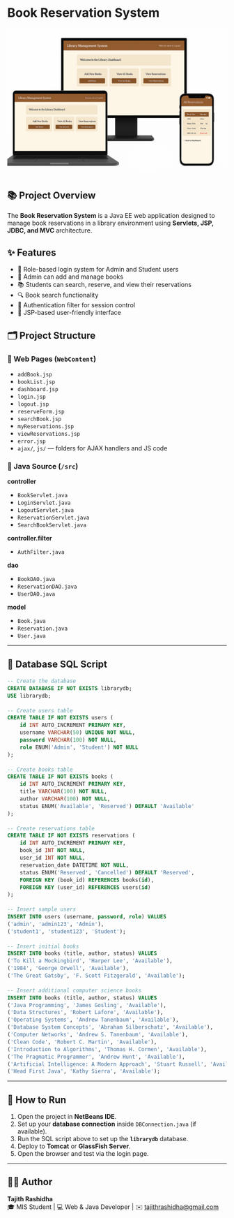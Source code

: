 # Book Reservation System

![Interface Screenshot](Screenshots/interface.png)

## 📚 Project Overview

The **Book Reservation System** is a Java EE web application designed to manage book reservations in a library environment using **Servlets, JSP, JDBC, and MVC** architecture.

## ✨ Features

* 🔐 Role-based login system for Admin and Student users  
* 📖 Admin can add and manage books  
* 📚 Students can search, reserve, and view their reservations  
* 🔍 Book search functionality  
* 🧭 Authentication filter for session control  
* 🎨 JSP-based user-friendly interface  

## 🗂️ Project Structure

### 📁 Web Pages (`WebContent`)

* `addBook.jsp`  
* `bookList.jsp`  
* `dashboard.jsp`  
* `login.jsp`  
* `logout.jsp`  
* `reserveForm.jsp`  
* `searchBook.jsp`  
* `myReservations.jsp`  
* `viewReservations.jsp`  
* `error.jsp`  
* `ajax/`, `js/` — folders for AJAX handlers and JS code  

### 📁 Java Source (`/src`)

**controller**

* `BookServlet.java`  
* `LoginServlet.java`  
* `LogoutServlet.java`  
* `ReservationServlet.java`  
* `SearchBookServlet.java`  

**controller.filter**

* `AuthFilter.java`  

**dao**

* `BookDAO.java`  
* `ReservationDAO.java`  
* `UserDAO.java`  

**model**

* `Book.java`  
* `Reservation.java`  
* `User.java`  

---

## 🧩 Database SQL Script

```sql
-- Create the database
CREATE DATABASE IF NOT EXISTS librarydb;
USE librarydb;

-- Create users table
CREATE TABLE IF NOT EXISTS users (
    id INT AUTO_INCREMENT PRIMARY KEY,
    username VARCHAR(50) UNIQUE NOT NULL,
    password VARCHAR(100) NOT NULL,
    role ENUM('Admin', 'Student') NOT NULL
);

-- Create books table
CREATE TABLE IF NOT EXISTS books (
    id INT AUTO_INCREMENT PRIMARY KEY,
    title VARCHAR(100) NOT NULL,
    author VARCHAR(100) NOT NULL,
    status ENUM('Available', 'Reserved') DEFAULT 'Available'
);

-- Create reservations table
CREATE TABLE IF NOT EXISTS reservations (
    id INT AUTO_INCREMENT PRIMARY KEY,
    book_id INT NOT NULL,
    user_id INT NOT NULL,
    reservation_date DATETIME NOT NULL,
    status ENUM('Reserved', 'Cancelled') DEFAULT 'Reserved',
    FOREIGN KEY (book_id) REFERENCES books(id),
    FOREIGN KEY (user_id) REFERENCES users(id)
);

-- Insert sample users
INSERT INTO users (username, password, role) VALUES 
('admin', 'admin123', 'Admin'),
('student1', 'student123', 'Student');

-- Insert initial books
INSERT INTO books (title, author, status) VALUES
('To Kill a Mockingbird', 'Harper Lee', 'Available'),
('1984', 'George Orwell', 'Available'),
('The Great Gatsby', 'F. Scott Fitzgerald', 'Available');

-- Insert additional computer science books
INSERT INTO books (title, author, status) VALUES
('Java Programming', 'James Gosling', 'Available'),
('Data Structures', 'Robert Lafore', 'Available'),
('Operating Systems', 'Andrew Tanenbaum', 'Available'),
('Database System Concepts', 'Abraham Silberschatz', 'Available'),
('Computer Networks', 'Andrew S. Tanenbaum', 'Available'),
('Clean Code', 'Robert C. Martin', 'Available'),
('Introduction to Algorithms', 'Thomas H. Cormen', 'Available'),
('The Pragmatic Programmer', 'Andrew Hunt', 'Available'),
('Artificial Intelligence: A Modern Approach', 'Stuart Russell', 'Available'),
('Head First Java', 'Kathy Sierra', 'Available');
```

---

## 🚀 How to Run

1. Open the project in **NetBeans IDE**.  
2. Set up your **database connection** inside `DBConnection.java` (if available).  
3. Run the SQL script above to set up the **`librarydb`** database.  
4. Deploy to **Tomcat** or **GlassFish Server**.  
5. Open the browser and test via the login page.  

---

## 👨‍💻 Author

**Tajith Rashidha**  
🎓 MIS Student | 💻 Web & Java Developer | ✉️ [tajithrashidha@gmail.com](mailto:tajithrashidha@gmail.com)
